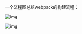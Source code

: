一个流程图总结webpack的构建流程：

![img](https://img2020.cnblogs.com/blog/2448697/202109/2448697-20210927230144768-760639205.png)





![img](https://img2020.cnblogs.com/blog/2448697/202109/2448697-20210926225345358-1365005303.png)

